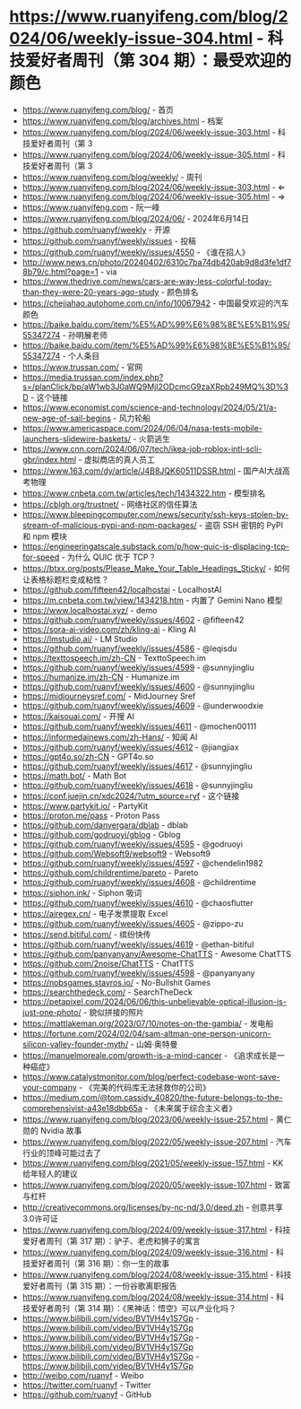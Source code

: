 # https://www.ruanyifeng.com/blog/2024/06/weekly-issue-304.html - 科技爱好者周刊（第 304 期）：最受欢迎的颜色

- https://www.ruanyifeng.com/blog/ - 首页
- https://www.ruanyifeng.com/blog/archives.html - 档案
- https://www.ruanyifeng.com/blog/2024/06/weekly-issue-303.html - 科技爱好者周刊（第 3
- https://www.ruanyifeng.com/blog/2024/06/weekly-issue-305.html - 科技爱好者周刊（第 3
- https://www.ruanyifeng.com/blog/weekly/ - 周刊
- https://www.ruanyifeng.com/blog/2024/06/weekly-issue-303.html - ⇐
- https://www.ruanyifeng.com/blog/2024/06/weekly-issue-305.html - ⇒
- https://www.ruanyifeng.com - 阮一峰
- https://www.ruanyifeng.com/blog/2024/06/ - 2024年6月14日
- https://github.com/ruanyf/weekly - 开源
- https://github.com/ruanyf/weekly/issues - 投稿
- https://github.com/ruanyf/weekly/issues/4550 - 《谁在招人》
- http://www.news.cn/photo/20240402/6310c7ba74db420ab9d8d3fe1df78b79/c.html?page=1 - via
- https://www.thedrive.com/news/cars-are-way-less-colorful-today-than-they-were-20-years-ago-study - 颜色排名
- https://chejiahao.autohome.com.cn/info/10067942 - 中国最受欢迎的汽车颜色
- https://baike.baidu.com/item/%E5%AD%99%E6%98%8E%E5%B1%95/55347274 - 孙明展老师
- https://baike.baidu.com/item/%E5%AD%99%E6%98%8E%E5%B1%95/55347274 - 个人条目
- https://www.trussan.com/ - 官网
- https://media.trussan.com/index.php?s=/planClick/bp/aW1wb3J0aWQ9MjI2ODcmcG9zaXRpb249MQ%3D%3D - 这个链接
- https://www.economist.com/science-and-technology/2024/05/21/a-new-age-of-sail-begins - 风力轮船
- https://www.americaspace.com/2024/06/04/nasa-tests-mobile-launchers-slidewire-baskets/ - 火箭逃生
- https://www.cnn.com/2024/06/07/tech/ikea-job-roblox-intl-scli-gbr/index.html - 虚拟商店的真人员工
- https://www.163.com/dy/article/J4B8JQK60511DSSR.html - 国产AI大战高考物理
- https://www.cnbeta.com.tw/articles/tech/1434322.htm - 模型排名
- https://cblgh.org/trustnet/ - 网络社区的信任算法
- https://www.bleepingcomputer.com/news/security/ssh-keys-stolen-by-stream-of-malicious-pypi-and-npm-packages/ - 盗窃 SSH 密钥的 PyPI 和 npm 模块
- https://engineeringatscale.substack.com/p/how-quic-is-displacing-tcp-for-speed - 为什么 QUIC 优于 TCP？
- https://btxx.org/posts/Please_Make_Your_Table_Headings_Sticky/ - 如何让表格标题栏变成粘性？
- https://github.com/fifteen42/localhostai - LocalhostAI
- https://m.cnbeta.com.tw/view/1434218.htm - 内置了 Gemini Nano 模型
- https://www.localhostai.xyz/ - demo
- https://github.com/ruanyf/weekly/issues/4602 - @fifteen42
- https://sora-ai-video.com/zh/kling-ai - Kling AI
- https://lmstudio.ai/ - LM Studio
- https://github.com/ruanyf/weekly/issues/4586 - @leqisdu
- https://texttospeech.im/zh-CN - TexttoSpeech.im
- https://github.com/ruanyf/weekly/issues/4599 - @sunnyjingliu
- https://humanize.im/zh-CN - Humanize.im
- https://github.com/ruanyf/weekly/issues/4600 - @sunnyjingliu
- https://midjourneysref.com/ - MidJourney Sref
- https://github.com/ruanyf/weekly/issues/4609 - @underwoodxie
- https://kaisouai.com/ - 开搜 AI
- https://github.com/ruanyf/weekly/issues/4611 - @mochen00111
- https://informedainews.com/zh-Hans/ - 知闻 AI
- https://github.com/ruanyf/weekly/issues/4612 - @jiangjiax
- https://gpt4o.so/zh-CN - GPT4o.so
- https://github.com/ruanyf/weekly/issues/4617 - @sunnyjingliu
- https://math.bot/ - Math Bot
- https://github.com/ruanyf/weekly/issues/4618 - @sunnyjingliu
- https://conf.juejin.cn/xdc2024/?utm_source=ryf - 这个链接
- https://www.partykit.io/ - PartyKit
- https://proton.me/pass - Proton Pass
- https://github.com/danvergara/dblab - dblab
- https://github.com/godruoyi/gblog - Gblog
- https://github.com/ruanyf/weekly/issues/4595 - @godruoyi
- https://github.com/Websoft9/websoft9 - Websoft9
- https://github.com/ruanyf/weekly/issues/4597 - @chendelin1982
- https://github.com/childrentime/pareto - Pareto
- https://github.com/ruanyf/weekly/issues/4608 - @childrentime
- https://siphon.ink/ - Siphon 吸词
- https://github.com/ruanyf/weekly/issues/4610 - @chaosflutter
- https://airegex.cn/ - 电子发票提取 Excel
- https://github.com/ruanyf/weekly/issues/4605 - @zippo-zu
- https://send.bitiful.com/ - 缤纷快传
- https://github.com/ruanyf/weekly/issues/4619 - @ethan-bitiful
- https://github.com/panyanyany/Awesome-ChatTTS - Awesome ChatTTS
- https://github.com/2noise/ChatTTS - ChatTTS
- https://github.com/ruanyf/weekly/issues/4598 - @panyanyany
- https://nobsgames.stavros.io/ - No-Bullshit Games
- https://searchthedeck.com/ - SearchTheDeck
- https://petapixel.com/2024/06/06/this-unbelievable-optical-illusion-is-just-one-photo/ - 貌似拼接的照片
- https://mattlakeman.org/2023/07/10/notes-on-the-gambia/ - 发电船
- https://fortune.com/2024/02/04/sam-altman-one-person-unicorn-silicon-valley-founder-myth/ - 山姆·奥特曼
- https://manuelmoreale.com/growth-is-a-mind-cancer - 《追求成长是一种癌症》
- https://www.catalystmonitor.com/blog/perfect-codebase-wont-save-your-company - 《完美的代码库无法拯救你的公司》
- https://medium.com/@tom.cassidy_40820/the-future-belongs-to-the-comprehensivist-a43e18dbb65a - 《未来属于综合主义者》
- https://www.ruanyifeng.com/blog/2023/06/weekly-issue-257.html - 黄仁勋的 Nvidia 故事
- https://www.ruanyifeng.com/blog/2022/05/weekly-issue-207.html - 汽车行业的顶峰可能过去了
- https://www.ruanyifeng.com/blog/2021/05/weekly-issue-157.html - KK 给年轻人的建议
- https://www.ruanyifeng.com/blog/2020/05/weekly-issue-107.html - 致富与杠杆
- http://creativecommons.org/licenses/by-nc-nd/3.0/deed.zh - 创意共享3.0许可证
- https://www.ruanyifeng.com/blog/2024/09/weekly-issue-317.html - 科技爱好者周刊（第 317 期）：驴子、老虎和狮子的寓言
- https://www.ruanyifeng.com/blog/2024/09/weekly-issue-316.html - 科技爱好者周刊（第 316 期）：你一生的故事
- https://www.ruanyifeng.com/blog/2024/08/weekly-issue-315.html - 科技爱好者周刊（第 315 期）：一份谷歌离职报告
- https://www.ruanyifeng.com/blog/2024/08/weekly-issue-314.html - 科技爱好者周刊（第 314 期）：《黑神话：悟空》可以产业化吗？
- https://www.bilibili.com/video/BV1VH4y1S7Gp - https://www.bilibili.com/video/BV1VH4y1S7Gp
- https://www.bilibili.com/video/BV1VH4y1S7Gp - https://www.bilibili.com/video/BV1VH4y1S7Gp
- https://www.bilibili.com/video/BV1VH4y1S7Gp - https://www.bilibili.com/video/BV1VH4y1S7Gp
- http://weibo.com/ruanyf - Weibo
- https://twitter.com/ruanyf - Twitter
- https://github.com/ruanyf - GitHub